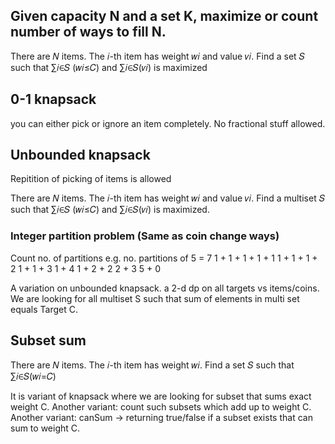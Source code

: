 

## Given capacity N and a set K, maximize or count number of ways to fill N.

There are 𝑁 items. The 𝑖-th item has weight 𝑤𝑖 and value 𝑣𝑖. 
Find a set 𝑆 such that ∑𝑖∈𝑆 (𝑤𝑖≤𝐶) and ∑𝑖∈𝑆(𝑣𝑖) is maximized

## 0-1 knapsack

you can either pick or ignore an item completely. No fractional stuff allowed.

## Unbounded knapsack

Repitition of picking of items is allowed

There are 𝑁 items. The 𝑖-th item has weight 𝑤𝑖 and value 𝑣𝑖. 
Find a multiset 𝑆 such that ∑𝑖∈𝑆 (𝑤𝑖≤𝐶) and ∑𝑖∈𝑆(𝑣𝑖) is maximized.

### Integer partition problem (Same as coin change ways)

Count no. of partitions e.g.
no. partitions of 5 = 7
1 + 1 + 1 + 1 + 1
1 + 1 + 1 + 2
1 + 1 + 3
1 + 4
1 + 2 + 2
2 + 3
5 + 0

A variation on unbounded knapsack. a 2-d dp on all targets vs items/coins.
We are looking for all multiset S such that sum of elements in multi set equals Target C.


## Subset sum

There are 𝑁 items. The 𝑖-th item has weight 𝑤𝑖. 
Find a set 𝑆 such that ∑𝑖∈𝑆(𝑤𝑖=𝐶)

It is variant of knapsack where we are looking for subset that sums exact weight C.
Another variant: count such subsets which add up to weight C.
Another variant: canSum -> returning true/false if a subset exists that can sum to weight C.